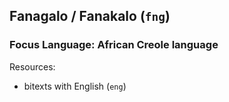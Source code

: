## Fanagalo / Fanakalo (`fng`)

### Focus Language: African Creole language

Resources:
 - bitexts with English (`eng`)